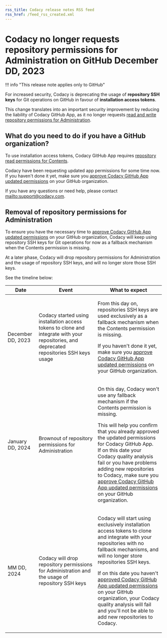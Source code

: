 ```yaml
---
rss_title: Codacy release notes RSS feed
rss_href: /feed_rss_created.xml
---
```


# Codacy no longer requests repository permissions for Administration on GitHub December DD, 2023

!!! info "This release note applies only to GitHub"

For increased security, Codacy is deprecating the usage of **repository SSH keys** for Git operations on GitHub in favour of **installation access tokens**.

This change translates into an important security improvement by reducing the liability of Codacy GitHub App, as it no longer requests [read and write repository permissions for Administration](https://docs.github.com/en/enterprise-cloud@latest/rest/overview/permissions-required-for-github-apps?apiVersion=2022-11-28#repository-permissions-for-administration).

## What do you need to do if you have a GitHub organization?

To use installation access tokens, Codacy GitHub App requires [repository read permissions for Contents](https://docs.github.com/en/enterprise-cloud@latest/rest/overview/permissions-required-for-github-apps?apiVersion=2022-11-28#repository-permissions-for-contents).

Codacy have been requesting updated app permissions for some time now. If you haven't done it yet, make sure you [approve Codacy GitHub App updated permissions](https://docs.github.com/en/apps/using-github-apps/approving-updated-permissions-for-a-github-app) on your GitHub organization.

If you have any questions or need help, please contact <mailto:support@codacy.com>.

## Removal of repository permissions for Administration

To ensure you have the necessary time to [approve Codacy GitHub App updated permissions](https://docs.github.com/en/apps/using-github-apps/approving-updated-permissions-for-a-github-app) on your GitHub organization, Codacy will keep using repository SSH keys for Git operations for now as a fallback mechanism when the Contents permission is missing.

At a later phase, Codacy will drop repository permissions for Administration and the usage of repository SSH keys, and will no longer store those SSH keys.

See the timeline below:

<table>
  <thead>
    <th>Date</th>
    <th>Event</th>
    <th>What to expect</th>
  </thead>
  <tbody>
    <tr>
      <td>December DD, 2023</td>
      <td>Codacy started using installation access tokens to clone and integrate with your repositories, and deprecated repositories SSH keys usage</td>
      <td>
        <p>From this day on, repositories SSH keys are used exclusively as a fallback mechanism when the Contents permission is missing.</p>
        <p>If you haven't done it yet, make sure you <a href="https://docs.github.com/en/apps/using-github-apps/approving-updated-permissions-for-a-github-app">approve Codacy GitHub App updated permissions</a> on your GitHub organization.</p>
      </td>
    </tr>
    <tr>
      <td>January DD, 2024</td>
      <td>Brownout of repository permissions for Administration</td>
      <td>
        <p>On this day, Codacy won't use any fallback mechanism if the Contents permission is missing.</p>
        <p>This will help you confirm that you already approved the updated permissions for Codacy GitHub App.<br/>If on this date your Codacy quality analysis fail or you have problems adding new repositories to Codacy, make sure you <a href="https://docs.github.com/en/apps/using-github-apps/approving-updated-permissions-for-a-github-app">approve Codacy GitHub App updated permissions</a> on your GitHub organization.</p>
      </td>
    </tr>
    <tr>
      <td>MM DD, 2024</td>
      <td>Codacy will drop repository permissions for Administration and the usage of repository SSH keys</td>
      <td>
        <p>Codacy will start using exclusively installation access tokens to clone and integrate with your repositories with no fallback mechanisms, and will no longer store repositories SSH keys.</p>
        <p>If on this date you haven't <a href="https://docs.github.com/en/apps/using-github-apps/approving-updated-permissions-for-a-github-app">approved Codacy GitHub App updated permissions</a> on your GitHub organization, your Codacy quality analysis will fail and you'll not be able to add new repositories to Codacy.</p>
      </td>
    </tr>
  </tbody>
</table>
